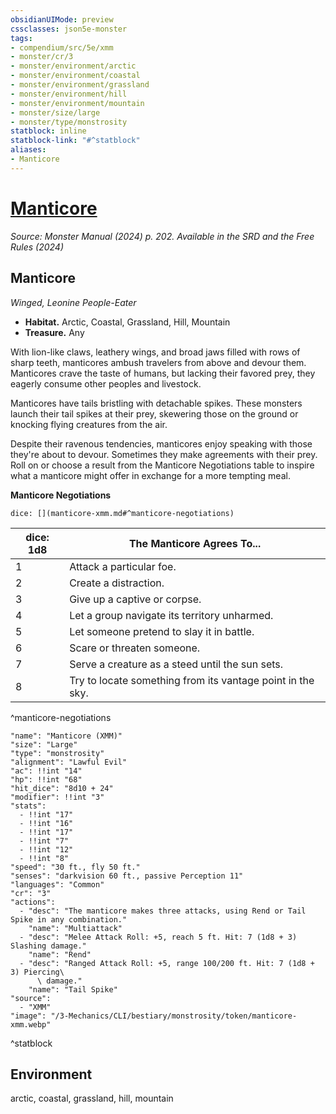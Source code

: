 ```yaml
---
obsidianUIMode: preview
cssclasses: json5e-monster
tags:
- compendium/src/5e/xmm
- monster/cr/3
- monster/environment/arctic
- monster/environment/coastal
- monster/environment/grassland
- monster/environment/hill
- monster/environment/mountain
- monster/size/large
- monster/type/monstrosity
statblock: inline
statblock-link: "#^statblock"
aliases:
- Manticore
---
```

# [Manticore](3-Mechanics\CLI\bestiary\monstrosity/manticore-xmm.md)
*Source: Monster Manual (2024) p. 202. Available in the <span title='Systems Reference Document (5.2)'>SRD</span> and the Free Rules (2024)*  

## Manticore

*Winged, Leonine People-Eater*

- **Habitat.** Arctic, Coastal, Grassland, Hill, Mountain  
- **Treasure.** Any  

With lion-like claws, leathery wings, and broad jaws filled with rows of sharp teeth, manticores ambush travelers from above and devour them. Manticores crave the taste of humans, but lacking their favored prey, they eagerly consume other peoples and livestock.

Manticores have tails bristling with detachable spikes. These monsters launch their tail spikes at their prey, skewering those on the ground or knocking flying creatures from the air.

Despite their ravenous tendencies, manticores enjoy speaking with those they're about to devour. Sometimes they make agreements with their prey. Roll on or choose a result from the Manticore Negotiations table to inspire what a manticore might offer in exchange for a more tempting meal.

**Manticore Negotiations**

`dice: [](manticore-xmm.md#^manticore-negotiations)`

| dice: 1d8 | The Manticore Agrees To... |
|-----------|----------------------------|
| 1 | Attack a particular foe. |
| 2 | Create a distraction. |
| 3 | Give up a captive or corpse. |
| 4 | Let a group navigate its territory unharmed. |
| 5 | Let someone pretend to slay it in battle. |
| 6 | Scare or threaten someone. |
| 7 | Serve a creature as a steed until the sun sets. |
| 8 | Try to locate something from its vantage point in the sky. |
^manticore-negotiations

```statblock
"name": "Manticore (XMM)"
"size": "Large"
"type": "monstrosity"
"alignment": "Lawful Evil"
"ac": !!int "14"
"hp": !!int "68"
"hit_dice": "8d10 + 24"
"modifier": !!int "3"
"stats":
  - !!int "17"
  - !!int "16"
  - !!int "17"
  - !!int "7"
  - !!int "12"
  - !!int "8"
"speed": "30 ft., fly 50 ft."
"senses": "darkvision 60 ft., passive Perception 11"
"languages": "Common"
"cr": "3"
"actions":
  - "desc": "The manticore makes three attacks, using Rend or Tail Spike in any combination."
    "name": "Multiattack"
  - "desc": "Melee Attack Roll: +5, reach 5 ft. Hit: 7 (1d8 + 3) Slashing damage."
    "name": "Rend"
  - "desc": "Ranged Attack Roll: +5, range 100/200 ft. Hit: 7 (1d8 + 3) Piercing\
      \ damage."
    "name": "Tail Spike"
"source":
  - "XMM"
"image": "/3-Mechanics/CLI/bestiary/monstrosity/token/manticore-xmm.webp"
```
^statblock

## Environment

arctic, coastal, grassland, hill, mountain